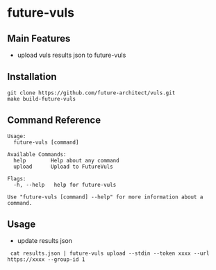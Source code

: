 # future-vuls

## Main Features

- upload vuls results json to future-vuls

## Installation

```
git clone https://github.com/future-architect/vuls.git
make build-future-vuls
```

## Command Reference

```
Usage:
  future-vuls [command]

Available Commands:
  help        Help about any command
  upload      Upload to FutureVuls

Flags:
  -h, --help   help for future-vuls

Use "future-vuls [command] --help" for more information about a command.
```

## Usage

- update results json

```
 cat results.json | future-vuls upload --stdin --token xxxx --url https://xxxx --group-id 1
```